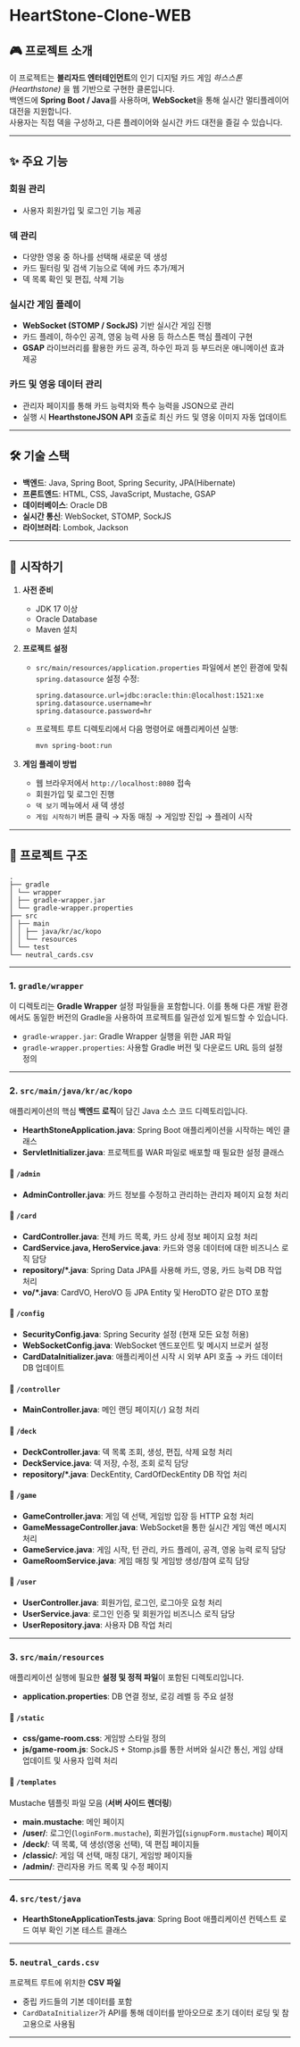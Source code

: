 # HeartStone-Clone-WEB

## 🎮 프로젝트 소개
이 프로젝트는 **블리자드 엔터테인먼트**의 인기 디지털 카드 게임 *하스스톤(Hearthstone)* 을 웹 기반으로 구현한 클론입니다.  
백엔드에 **Spring Boot / Java**를 사용하며, **WebSocket**을 통해 실시간 멀티플레이어 대전을 지원합니다.  
사용자는 직접 덱을 구성하고, 다른 플레이어와 실시간 카드 대전을 즐길 수 있습니다.

---

## ✨ 주요 기능

### 회원 관리
- 사용자 회원가입 및 로그인 기능 제공

### 덱 관리
- 다양한 영웅 중 하나를 선택해 새로운 덱 생성
- 카드 필터링 및 검색 기능으로 덱에 카드 추가/제거
- 덱 목록 확인 및 편집, 삭제 기능

### 실시간 게임 플레이
- **WebSocket (STOMP / SockJS)** 기반 실시간 게임 진행
- 카드 플레이, 하수인 공격, 영웅 능력 사용 등 하스스톤 핵심 플레이 구현
- **GSAP** 라이브러리를 활용한 카드 공격, 하수인 파괴 등 부드러운 애니메이션 효과 제공

### 카드 및 영웅 데이터 관리
- 관리자 페이지를 통해 카드 능력치와 특수 능력을 JSON으로 관리
- 실행 시 **HearthstoneJSON API** 호출로 최신 카드 및 영웅 이미지 자동 업데이트

---

## 🛠 기술 스택

- **백엔드**: Java, Spring Boot, Spring Security, JPA(Hibernate)  
- **프론트엔드**: HTML, CSS, JavaScript, Mustache, GSAP  
- **데이터베이스**: Oracle DB  
- **실시간 통신**: WebSocket, STOMP, SockJS  
- **라이브러리**: Lombok, Jackson  

---

## 🚀 시작하기

1. **사전 준비**
   - JDK 17 이상  
   - Oracle Database  
   - Maven 설치

2. **프로젝트 설정**
   - `src/main/resources/application.properties` 파일에서 본인 환경에 맞춰 `spring.datasource` 설정 수정:
     ```properties
     spring.datasource.url=jdbc:oracle:thin:@localhost:1521:xe
     spring.datasource.username=hr
     spring.datasource.password=hr
     ```
   - 프로젝트 루트 디렉토리에서 다음 명령어로 애플리케이션 실행:
     ```bash
     mvn spring-boot:run
     ```

3. **게임 플레이 방법**
   - 웹 브라우저에서 `http://localhost:8080` 접속  
   - 회원가입 및 로그인 진행  
   - `덱 보기` 메뉴에서 새 덱 생성  
   - `게임 시작하기` 버튼 클릭 → 자동 매칭 → 게임방 진입 → 플레이 시작

---

## 📁 프로젝트 구조
```
.
├── gradle
│ └── wrapper
│ ├── gradle-wrapper.jar
│ └── gradle-wrapper.properties
├── src
│ ├── main
│ │ ├── java/kr/ac/kopo
│ │ └── resources
│ └── test
└── neutral_cards.csv
```

---

### 1. `gradle/wrapper`
이 디렉토리는 **Gradle Wrapper** 설정 파일들을 포함합니다. 이를 통해 다른 개발 환경에서도 동일한 버전의 Gradle을 사용하여 프로젝트를 일관성 있게 빌드할 수 있습니다.

- `gradle-wrapper.jar`: Gradle Wrapper 실행을 위한 JAR 파일  
- `gradle-wrapper.properties`: 사용할 Gradle 버전 및 다운로드 URL 등의 설정 정의  

---

### 2. `src/main/java/kr/ac/kopo`
애플리케이션의 핵심 **백엔드 로직**이 담긴 Java 소스 코드 디렉토리입니다.

- **HearthStoneApplication.java**: Spring Boot 애플리케이션을 시작하는 메인 클래스  
- **ServletInitializer.java**: 프로젝트를 WAR 파일로 배포할 때 필요한 설정 클래스  

#### 📂 `/admin`
- **AdminController.java**: 카드 정보를 수정하고 관리하는 관리자 페이지 요청 처리  

#### 📂 `/card`
- **CardController.java**: 전체 카드 목록, 카드 상세 정보 페이지 요청 처리  
- **CardService.java, HeroService.java**: 카드와 영웅 데이터에 대한 비즈니스 로직 담당  
- **repository/\*.java**: Spring Data JPA를 사용해 카드, 영웅, 카드 능력 DB 작업 처리  
- **vo/\*.java**: CardVO, HeroVO 등 JPA Entity 및 HeroDTO 같은 DTO 포함  

#### 📂 `/config`
- **SecurityConfig.java**: Spring Security 설정 (현재 모든 요청 허용)  
- **WebSocketConfig.java**: WebSocket 엔드포인트 및 메시지 브로커 설정  
- **CardDataInitializer.java**: 애플리케이션 시작 시 외부 API 호출 → 카드 데이터 DB 업데이트  

#### 📂 `/controller`
- **MainController.java**: 메인 랜딩 페이지(`/`) 요청 처리  

#### 📂 `/deck`
- **DeckController.java**: 덱 목록 조회, 생성, 편집, 삭제 요청 처리  
- **DeckService.java**: 덱 저장, 수정, 조회 로직 담당  
- **repository/\*.java**: DeckEntity, CardOfDeckEntity DB 작업 처리  

#### 📂 `/game`
- **GameController.java**: 게임 덱 선택, 게임방 입장 등 HTTP 요청 처리  
- **GameMessageController.java**: WebSocket을 통한 실시간 게임 액션 메시지 처리  
- **GameService.java**: 게임 시작, 턴 관리, 카드 플레이, 공격, 영웅 능력 로직 담당  
- **GameRoomService.java**: 게임 매칭 및 게임방 생성/참여 로직 담당  

#### 📂 `/user`
- **UserController.java**: 회원가입, 로그인, 로그아웃 요청 처리  
- **UserService.java**: 로그인 인증 및 회원가입 비즈니스 로직 담당  
- **UserRepository.java**: 사용자 DB 작업 처리  

---

### 3. `src/main/resources`
애플리케이션 실행에 필요한 **설정 및 정적 파일**이 포함된 디렉토리입니다.

- **application.properties**: DB 연결 정보, 로깅 레벨 등 주요 설정  

#### 📂 `/static`
- **css/game-room.css**: 게임방 스타일 정의  
- **js/game-room.js**: SockJS + Stomp.js를 통한 서버와 실시간 통신, 게임 상태 업데이트 및 사용자 입력 처리  

#### 📂 `/templates`
Mustache 템플릿 파일 모음 (**서버 사이드 렌더링**)  

- **main.mustache**: 메인 페이지  
- **/user/**: 로그인(`loginForm.mustache`), 회원가입(`signupForm.mustache`) 페이지  
- **/deck/**: 덱 목록, 덱 생성(영웅 선택), 덱 편집 페이지들  
- **/classic/**: 게임 덱 선택, 매칭 대기, 게임방 페이지들  
- **/admin/**: 관리자용 카드 목록 및 수정 페이지  

---

### 4. `src/test/java`
- **HearthStoneApplicationTests.java**: Spring Boot 애플리케이션 컨텍스트 로드 여부 확인 기본 테스트 클래스  

---

### 5. `neutral_cards.csv`
프로젝트 루트에 위치한 **CSV 파일**  
- 중립 카드들의 기본 데이터를 포함  
- `CardDataInitializer`가 API를 통해 데이터를 받아오므로 초기 데이터 로딩 및 참고용으로 사용됨  

---
